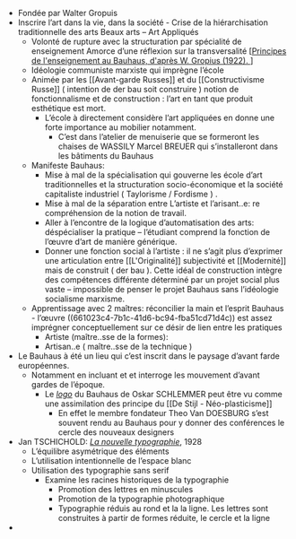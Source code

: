 - Fondée par Walter Gropuis
- Inscrire l’art dans la vie, dans la société - Crise de la hiérarchisation traditionnelle des arts Beaux arts – Art Appliqués
	- Volonté de rupture avec la structuration par spécialité de enseignement Amorce d’une réflexion sur la transversalité [[Principes de l'enseignement au Bauhaus, d'après W. Gropius (1922). ](https://fr.wikipedia.org/wiki/Bauhaus#/media/Fichier:Bauhaus-program.svg)]
	- Idéologie communiste marxiste qui imprègne l’école
	- Animée par les [[Avant-garde Russes]] et du [[Constructivisme Russe]] ( intention de der bau soit construire ) notion de fonctionnalisme et de construction : l’art en tant que produit esthétique est mort.
		- L’école à directement considère l’art appliquées en donne une forte importance au mobilier notamment.
			- C’est dans l’atelier de menuiserie que se formeront les chaises de WASSILY Marcel BREUER qui s’installeront dans les bâtiments du Bauhaus
	- Manifeste Bauhaus:
		- Mise à mal de la spécialisation qui gouverne les école d’art traditionnelles et la structuration socio-économique et la société capitaliste industriel ( Taylorisme / Fordisme ) .
		- Mise à mal de la séparation entre L’artiste et l’arisant..e: re compréhension de la notion de travail.
		- Aller à l’encontre de la logique d’automatisation des arts: déspécialiser la pratique – l’étudiant comprend la fonction de l’œuvre d’art de manière générique.
		- Donner une fonction social à l’artiste : il ne s’agit plus d’exprimer une articulation entre [[L'Originalité]] subjectivité et [[Modernité]] mais de construit ( der bau ). Cette idéal de construction intègre des compétences différente déterminé par un projet social plus vaste – impossible de penser le projet Bauhaus sans l’idéologie socialisme marxisme.
	- Apprentissage avec 2 maîtres: réconcilier la main et l’esprit Bauhaus - l’œuvre ((661023c4-7b1c-41d6-bc94-fba51cd71d4c)) est assez imprégner conceptuellement sur ce désir de lien entre les pratiques
		- Artiste (maître..sse de la formes):
		- Artisan..e ( maître..sse de la technique )
- Le Bauhaus à été un lieu qui c’est inscrit dans le paysage d’avant farde européennes.
	- Notamment en incluant et et interroge les mouvement d’avant gardes de l’époque.
		- Le [*logo*](https://fr.wikipedia.org/wiki/Bauhaus#/media/Fichier:Bauhaus-Signet.svg) du Bauhaus de Oskar SCHLEMMER peut être vu comme une assimilation des principe du [[De Stijl - Néo-plasticisme]]
			- En effet le membre fondateur Theo Van DOESBURG s’est souvent rendu au Bauhaus pour y donner des conférences le cercle des nouveaux designers
- Jan TSCHICHOLD: [*La nouvelle typographie*](https://fr.wikipedia.org/wiki/La_Nouvelle_Typographie), 1928
	- L’équilibre asymétrique des éléments
	- L’utilisation intentionnelle de l’espace blanc
	- Utilisation des typographie sans serif
		- Examine les racines historiques de la typographie
			- Promotion des lettres en minuscules
			- Promotion de la typographie photographique
			- Typographie réduis au rond et la la ligne. Les lettres sont construites à partir de formes réduite, le cercle et la ligne
-